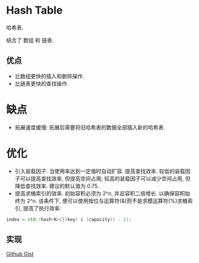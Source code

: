 # Hash Table

哈希表.

结合了 数组 和 链表.

## 优点
- 比数组更快的插入和删除操作.
- 比链表更快的查找操作.

# 缺点
- 拓展速度缓慢: 拓展后需要将旧哈希表的数据全部插入新的哈希表.

# 优化
- 引入装载因子. 当使用率达到一定值时自动扩容. 提高查找效率.
较低的装载因子可以提高查找效率, 但提高空间占用; 较高的装载因子可以减少空间占用, 但降低查找效率. 建议的默认值为 0.75.
- 提高求桶索引的效率. 初始容积必须为 2^n, 并且容积二倍增长. 以确保容积始终为 2^n. 该条件下, 便可以使用按位与运算符(&)而不是求模运算符(%)求桶索引, 提高了执行效率:
```cpp
index = std::hash<K>{}(key) & (capacity() - 1);
```

## 实现
[Github Gist](https://gist.github.com/ShenMian/fbc2f28b66a4154b956cb2ec2a332c48)
